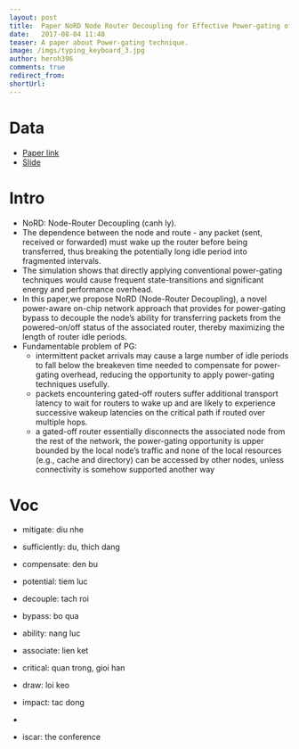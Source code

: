 ```yaml
---
layout: post
title:  Paper NoRD Node Router Decoupling for Effective Power-gating of On-Chip Routers 
date:   2017-08-04 11:48
teaser: A paper about Power-gating technique.
image: /imgs/typing_keyboard_3.jpg
author: heroh396
comments: true
redirect_from:
shortUrl: 
---
```


# Data
* [Paper link](http://ieeexplore.ieee.org/document/6493626/) 
* [Slide](http://slideplayer.com/slide/4703446/) 

# Intro

* NoRD: Node-Router Decoupling (canh ly). 
* The dependence between the node and route -  any packet (sent, received or forwarded) must wake up the router before being transferred, thus breaking the potentially long idle period into fragmented intervals. 
* The simulation shows that directly applying conventional power-gating techniques would cause frequent state-transitions and significant energy and performance overhead. 
* In this paper,we propose NoRD (Node-Router Decoupling), a novel power-aware on-chip network approach that provides for power-gating bypass to decouple the node’s ability for transferring packets from the powered-on/off status of the associated router, thereby maximizing the length of router idle periods. 
* Fundamentable problem of PG: 
	- intermittent packet arrivals may cause a large number of idle periods to fall below the breakeven time needed to compensate for power-gating overhead, reducing the opportunity to apply power-gating techniques usefully. 
	- packets encountering gated-off routers suffer additional transport latency to wait for routers to wake up and are likely to experience successive wakeup latencies on the critical path if routed over multiple hops. 
	- a gated-off router essentially disconnects the associated node from the rest of the network, the power-gating opportunity is upper bounded by the local node’s traffic and none of the local resources (e.g., cache and directory) can be accessed by other nodes, unless connectivity is somehow supported another way
	

# Voc
- mitigate: diu nhe
- sufficiently: du, thich dang
- compensate: den bu
- potential: tiem luc
- decouple: tach roi
- bypass: bo qua
- ability: nang luc
- associate: lien ket
- critical: quan trong, gioi han
- draw: loi keo
- impact: tac dong
- 

- iscar: the conference
